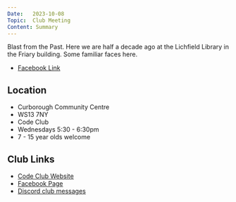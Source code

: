 ```yaml
---
Date:   2023-10-08
Topic:  Club Meeting
Content: Summary
---
```

Blast from the Past. Here we are half a decade ago at the Lichfield Library in the Friary building. Some familiar faces here.

* [Facebook Link](https://www.facebook.com/720665616418529/posts/830278695457220)

## Location

* Curborough Community Centre
* WS13 7NY
* Code Club
* Wednesdays 5:30 - 6:30pm
* 7 - 15 year olds welcome

## Club Links

* [Code Club Website](https://lichfield-code-club.github.io/)
* [Facebook Page](https://www.facebook.com/LichfieldCoders)
* [Discord club messages](https://discord.gg/szz6xGK)
